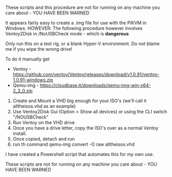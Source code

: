 These scripts and this procedure are not for running on any machine you care about - YOU HAVE BEEN WARNED

It appears fairly easy to create a .img file for use with the PiKVM in Windows.
HOWEVER: The following procedure however involves Ventoy2Disk in /NoUSBCheck mode - which is  **dangerous** 

Only run this on a test rig, or a blank Hyper-V environment. 
Do not blame me if you wipe the wrong drive!

To do it manually get

 * Ventoy - https://github.com/ventoy/Ventoy/releases/download/v1.0.91/ventoy-1.0.91-windows.zip
 * Qemu-img - https://cloudbase.it/downloads/qemu-img-win-x64-2_3_0.zip

1) Create and Mount a VHD big enough for your ISO's (we'll call it alltheisos.vhd as an example)
2) Use Ventoy2Disk  Gui (Option >  Show all devices) or using the CLI switch "/NOUSBCheck"
3) Run Ventoy on the VHD drive
4) Once you have a drive letter, copy the ISO's over as a normal Ventoy install.
5) Once copied, detach and run 
6) run th command qemu-img  convert -O raw alltheisos.vhd

I have created a Powershell script that automates this for my own use.

These scripts are not for running on any machine you care about - YOU HAVE BEEN WARNED
